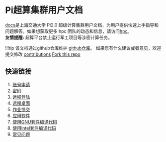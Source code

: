 # Pi超算集群用户文档
[docs](http://docs.hpc.sjtu.edu.cn/)是上海交通大学 Pi2.0 超级计算集群用户文档，为用户提供快速上手指导和问题解答。如果想获取更多 hpc 团队的动态和信息，请访问[hpc](https://hpc.sjtu.edu.cn/)。   
  **友情提醒:** 超算平台禁止运行军工项目等涉密计算任务。

!!!tip
	该文档通过github仓库维护
	[github仓库](https://github.com/SJTU-HPC/docs.hpc.sjtu.edu.cn)。
	如果您有什么建议或者意见，欢迎提交修改
	[contributions](contribution/contribution.md)
	[Fork this repo](https://github.com/SJTU-HPC/docs.hpc.sjtu.edu.cn)
	

## 快速链接

 1. [账号申请](accounts/apply.md)
 2. [密码](accounts/passwords.md)
 3. [远程登陆](login/SSH.md)
 4. [远程桌面](studio/basic.md)
 5. [作业提交](job/slurm.md)
 6. [应用软件](application/applications.md)
 7. [使用GNU套件编译代码](application/gnu.md)
 8. [使用Intel套件编译代码](application/intel.md)
 9. [常见问题](faq.md)
